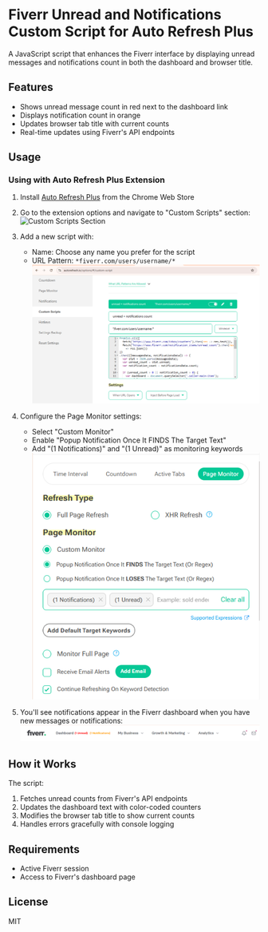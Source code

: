 # Fiverr Unread and Notifications Custom Script for Auto Refresh Plus

A JavaScript script that enhances the Fiverr interface by displaying unread messages and notifications count in both the dashboard and browser title.

## Features

- Shows unread message count in red next to the dashboard link
- Displays notification count in orange
- Updates browser tab title with current counts
- Real-time updates using Fiverr's API endpoints

## Usage

### Using with Auto Refresh Plus Extension
1. Install [Auto Refresh Plus](https://chrome.google.com/webstore/detail/auto-refresh-plus/ohfjpkccecpdfkpmfocndhepolhljfhg) from the Chrome Web Store

2. Go to the extension options and navigate to "Custom Scripts" section:
   ![Custom Scripts Section](images/custom-scripts.png)

3. Add a new script with:
   - Name: Choose any name you prefer for the script
   - URL Pattern: `*fiverr.com/users/username/*`
   ![Script Setup](images/script-setup.png)

4. Configure the Page Monitor settings:
   - Select "Custom Monitor"
   - Enable "Popup Notification Once It FINDS The Target Text"
   - Add "(1 Notifications)" and "(1 Unread)" as monitoring keywords
   ![Page Monitor Settings](images/page-monitor.png)

5. You'll see notifications appear in the Fiverr dashboard when you have new messages or notifications:
   ![Fiverr Dashboard](images/fiverr-dashboard.png)

## How it Works

The script:
1. Fetches unread counts from Fiverr's API endpoints
2. Updates the dashboard text with color-coded counters
3. Modifies the browser tab title to show current counts
4. Handles errors gracefully with console logging

## Requirements

- Active Fiverr session
- Access to Fiverr's dashboard page

## License

MIT
